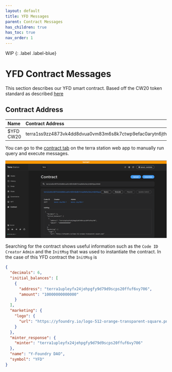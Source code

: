 ```yaml
---
layout: default
title: YFD Messages
parent: Contract Messages
has_children: true
has_toc: true
nav_order: 1
---
```


WIP
{: .label .label-blue}

# **YFD Contract Messages**

This section describes our YFD smart contract. Based off the CW20 token standard as described [here](https://github.com/CosmWasm/cw-plus/blob/main/packages/cw20/README.md)

## Contract Address

| Name         | Contract Address                                                  |
|:-------------|:------------------------------------------------------------------|
| $YFD CW20    | terra1ss9zz4873vk4dd8dvua0vm83m6s8k7ctwp9efac0arytn6jthfgsy2d4a9  |

You can go to the [contract tab](https://station.terra.money/contract) on the terra station web app to manually run query and execute messages.

![YFD Contract](/assets/images/develop/dapp/contracts/yfdSearch.png)

Searching for the contract shows useful information such as the `Code ID` `Creator` `Admin` and the `InitMsg` that was used to instantiate the contract. In the case of this YFD contract the `InitMsg` is 

```json
{
  "decimals": 6,
  "initial_balances": [
    {
      "address": "terra1upleyfx24jehpgfy9d79d9scps20ffuf6vy706",
      "amount": "10000000000000"
    }
  ],
  "marketing": {
    "logo": {
      "url": "https://yfoundry.io/logo-512-orange-transparent-square.png"
    }
  },
  "minter_response": {
    "minter": "terra1upleyfx24jehpgfy9d79d9scps20ffuf6vy706"
  },
  "name": "Y-Foundry DAO",
  "symbol": "YFD"
}
```
